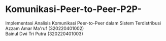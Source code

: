 # Komunikasi-Peer-to-Peer-P2P-
Implementasi Analisis Komunikasi Peer-to-Peer dalam Sistem Terdistribusi 
<br>
Azzam Amar Ma'ruf (320220401002) <br> Bainul Dwi Tri Putra (320220401003)
